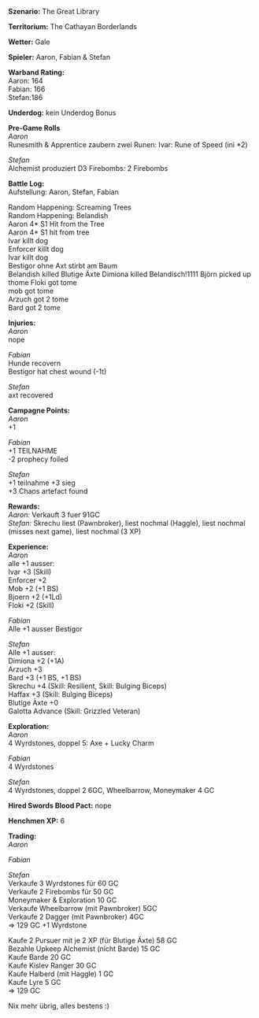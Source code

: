 **Szenario:** The Great Library

**Territorium:** The Cathayan Borderlands

**Wetter:** Gale

**Spieler:** Aaron, Fabian & Stefan

**Warband Rating:**  
Aaron: 164  
Fabian: 166  
Stefan:186   

**Underdog:** kein Underdog Bonus   

**Pre-Game Rolls**  
*Aaron*  
Runesmith & Apprentice zaubern zwei Runen:
Ivar: Rune of Speed (ini *2)

*Stefan*  
Alchemist produziert D3 Firebombs:
2 Firebombs

**Battle Log:**  
Aufstellung: Aaron, Stefan, Fabian

Random Happening: Screaming Trees  
Random Happening: Belandish  
Aaron 4* S1 Hit from the Tree  
Aaron 4* S1 hit from tree  
Ivar killt dog  
Enforcer killt dog  
Ivar killt dog  
Bestigor ohne Axt stirbt am Baum  
Belandish killed Blutige Äxte
Dimiona killed Belandisch!1111
Björn picked up thome
Floki got tome  
mob got tome  
Arzuch got 2 tome  
Bard got 2 tome  


**Injuries:**  
*Aaron*  
nope  

*Fabian*  
Hunde recovern  
Bestigor hat chest wound (-1t)  

*Stefan*  
axt recovered  

**Campagne Points:**  
*Aaron*  
+1  

*Fabian*  
+1  TEILNAHME  
-2 prophecy foiled  

*Stefan*  
+1 teilnahme
+3 sieg  
+3 Chaos artefact found  

**Rewards:**  
*Aaron:* Verkauft 3 fuer 91GC  
*Stefan:* Skrechu liest (Pawnbroker), liest nochmal (Haggle), liest nochmal (misses next game), liest nochmal (3 XP)  


**Experience:**  
*Aaron*  
alle +1 ausser:  
Ivar +3 (Skill)  
Enforcer +2  
Mob +2 (+1 BS)  
Bjoern +2 (+1Ld)   
Floki +2 (Skill)   

*Fabian*  
Alle +1 ausser Bestigor  

*Stefan*  
Alle +1 ausser:  
Dimiona +2 (+1A)  
Arzuch +3  
Bard +3 (+1 BS, +1 BS)  
Skrechu +4 (Skill: Resilient, Skill: Bulging Biceps)  
Haffax +3 (Skill: Bulging Biceps)  
Blutige Äxte +0  
Galotta Advance (Skill: Grizzled Veteran)  

**Exploration:**  
*Aaron*  
4 Wyrdstones, doppel 5: Axe + Lucky Charm  

*Fabian*  
4 Wyrdstones  

*Stefan*  
4 Wyrdstones, doppel 2 6GC, Wheelbarrow, Moneymaker 4 GC  

**Hired Swords Blood Pact:**
nope  

**Henchmen XP:**
6  

**Trading:**  
*Aaron*  

*Fabian*  

*Stefan*   
Verkaufe 3 Wyrdstones für 60 GC   
Verkaufe 2 Firebombs für 50 GC  
Moneymaker & Exploration 10 GC  
Verkaufe Wheelbarrow (mit Pawnbroker) 5GC  
Verkaufe 2 Dagger (mit Pawnbroker) 4GC  
=> 129 GC +1 Wyrdstone  

Kaufe 2 Pursuer mit je 2 XP (für Blutige Äxte) 58 GC  
Bezahle Upkeep Alchemist (nicht Barde) 15 GC  
Kaufe Barde 20 GC  
Kaufe Kislev Ranger 30 GC  
Kaufe Halberd (mit Haggle) 1 GC  
Kaufe Lyre 5 GC  
=> 129 GC

Nix mehr übrig, alles bestens :)
